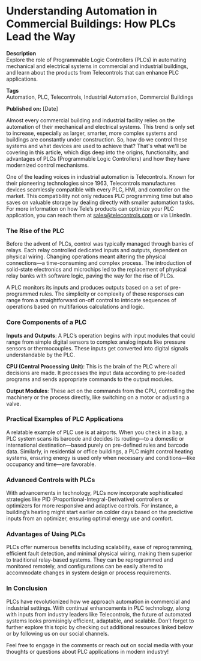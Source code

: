 # Understanding Automation in Commercial Buildings: How PLCs Lead the Way

**Description**  
Explore the role of Programmable Logic Controllers (PLCs) in automating mechanical and electrical systems in commercial and industrial buildings, and learn about the products from Telecontrols that can enhance PLC applications.

**Tags**  
Automation, PLC, Telecontrols, Industrial Automation, Commercial Buildings

**Published on:** [Date]


Almost every commercial building and industrial facility relies on the automation of their mechanical and electrical systems. This trend is only set to increase, especially as larger, smarter, more complex systems and buildings are constantly under construction. So, how do we control these systems and what devices are used to achieve that? That's what we'll be covering in this article, which digs deep into the origins, functionality, and advantages of PLCs (Programmable Logic Controllers) and how they have modernized control mechanisms.

One of the leading voices in industrial automation is Telecontrols. Known for their pioneering technologies since 1963, Telecontrols manufactures devices seamlessly compatible with every PLC, HMI, and controller on the market. This compatibility not only reduces PLC programming time but also saves on valuable storage by dealing directly with smaller automation tasks. For more information on how Tele’s products can optimize your PLC application, you can reach them at sales@telecontrols.com or via LinkedIn.

### The Rise of the PLC

Before the advent of PLCs, control was typically managed through banks of relays. Each relay controlled dedicated inputs and outputs, dependent on physical wiring. Changing operations meant altering the physical connections—a time-consuming and complex process. The introduction of solid-state electronics and microchips led to the replacement of physical relay banks with software logic, paving the way for the rise of PLCs.

A PLC monitors its inputs and produces outputs based on a set of pre-programmed rules. The simplicity or complexity of these responses can range from a straightforward on-off control to intricate sequences of operations based on multifarious calculations and logic.

### Core Components of a PLC

**Inputs and Outputs**: A PLC’s operation begins with input modules that could range from simple digital sensors to complex analog inputs like pressure sensors or thermocouples. These inputs get converted into digital signals understandable by the PLC.

**CPU (Central Processing Unit)**: This is the brain of the PLC where all decisions are made. It processes the input data according to pre-loaded programs and sends appropriate commands to the output modules.

**Output Modules**: These act on the commands from the CPU, controlling the machinery or the process directly, like switching on a motor or adjusting a valve.

### Practical Examples of PLC Applications

A relatable example of PLC use is at airports. When you check in a bag, a PLC system scans its barcode and decides its routing—to a domestic or international destination—based purely on pre-defined rules and barcode data. Similarly, in residential or office buildings, a PLC might control heating systems, ensuring energy is used only when necessary and conditions—like occupancy and time—are favorable.

### Advanced Controls with PLCs

With advancements in technology, PLCs now incorporate sophisticated strategies like PID (Proportional-Integral-Derivative) controllers or optimizers for more responsive and adaptive controls. For instance, a building’s heating might start earlier on colder days based on the predictive inputs from an optimizer, ensuring optimal energy use and comfort.

### Advantages of Using PLCs

PLCs offer numerous benefits including scalability, ease of reprogramming, efficient fault detection, and minimal physical wiring, making them superior to traditional relay-based systems. They can be reprogrammed and monitored remotely, and configurations can be easily altered to accommodate changes in system design or process requirements.

### In Conclusion

PLCs have revolutionized how we approach automation in commercial and industrial settings. With continual enhancements in PLC technology, along with inputs from industry leaders like Telecontrols, the future of automated systems looks promisingly efficient, adaptable, and scalable. Don’t forget to further explore this topic by checking out additional resources linked below or by following us on our social channels.

Feel free to engage in the comments or reach out on social media with your thoughts or questions about PLC applications in modern industry!